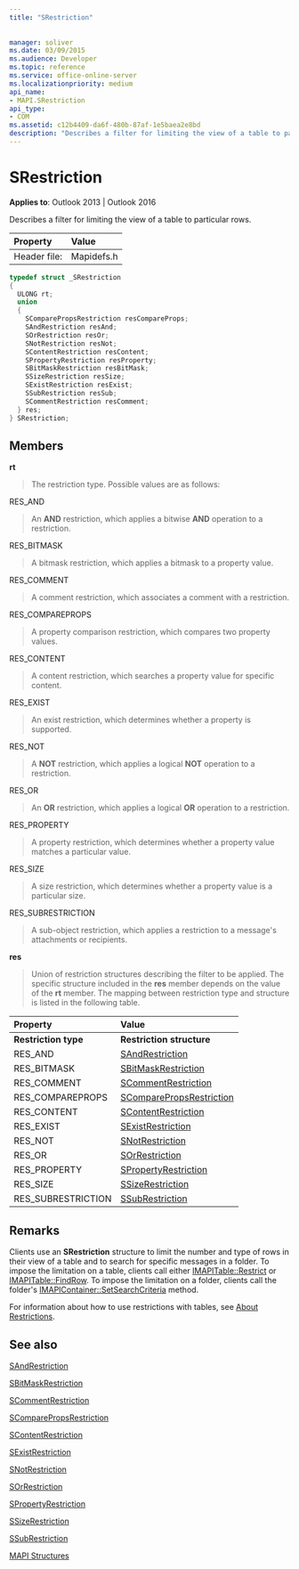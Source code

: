 ```yaml
---
title: "SRestriction"
 
 
manager: soliver
ms.date: 03/09/2015
ms.audience: Developer
ms.topic: reference
ms.service: office-online-server
ms.localizationpriority: medium
api_name:
- MAPI.SRestriction
api_type:
- COM
ms.assetid: c12b4409-da6f-480b-87af-1e5baea2e8bd
description: "Describes a filter for limiting the view of a table to particular rows for Outlook 2013 and Outlook 2016."
---
```


# SRestriction

  
  
**Applies to**: Outlook 2013 | Outlook 2016 
  
Describes a filter for limiting the view of a table to particular rows. 
  
|Property |Value |
|:-----|:-----|
|Header file:  <br/> |Mapidefs.h  <br/> |
   
```cpp
typedef struct _SRestriction
{
  ULONG rt;
  union
  {
    SComparePropsRestriction resCompareProps;
    SAndRestriction resAnd;
    SOrRestriction resOr;
    SNotRestriction resNot;
    SContentRestriction resContent;
    SPropertyRestriction resProperty;
    SBitMaskRestriction resBitMask;
    SSizeRestriction resSize;
    SExistRestriction resExist;
    SSubRestriction resSub;
    SCommentRestriction resComment;
  } res;
} SRestriction;

```

## Members

 **rt**
  
> The restriction type. Possible values are as follows: 
    
RES_AND 
  
> An **AND** restriction, which applies a bitwise **AND** operation to a restriction. 
    
RES_BITMASK 
  
> A bitmask restriction, which applies a bitmask to a property value.
    
RES_COMMENT 
  
> A comment restriction, which associates a comment with a restriction.
    
RES_COMPAREPROPS 
  
> A property comparison restriction, which compares two property values.
    
RES_CONTENT 
  
> A content restriction, which searches a property value for specific content.
    
RES_EXIST 
  
> An exist restriction, which determines whether a property is supported.
    
RES_NOT 
  
> A **NOT** restriction, which applies a logical **NOT** operation to a restriction. 
    
RES_OR 
  
> An **OR** restriction, which applies a logical **OR** operation to a restriction. 
    
RES_PROPERTY 
  
> A property restriction, which determines whether a property value matches a particular value.
    
RES_SIZE 
  
> A size restriction, which determines whether a property value is a particular size.
    
RES_SUBRESTRICTION 
  
> A sub-object restriction, which applies a restriction to a message's attachments or recipients.
    
 **res**
  
> Union of restriction structures describing the filter to be applied. The specific structure included in the **res** member depends on the value of the **rt** member. The mapping between restriction type and structure is listed in the following table. 
    
|Property |Value |
|:-----|:-----|
|**Restriction type** <br/> |**Restriction structure** <br/> |
|RES_AND  <br/> |[SAndRestriction](sandrestriction.md) <br/> |
|RES_BITMASK  <br/> |[SBitMaskRestriction](sbitmaskrestriction.md) <br/> |
|RES_COMMENT  <br/> |[SCommentRestriction](scommentrestriction.md) <br/> |
|RES_COMPAREPROPS  <br/> |[SComparePropsRestriction](scomparepropsrestriction.md) <br/> |
|RES_CONTENT  <br/> |[SContentRestriction](scontentrestriction.md) <br/> |
|RES_EXIST  <br/> |[SExistRestriction](sexistrestriction.md) <br/> |
|RES_NOT  <br/> |[SNotRestriction](snotrestriction.md) <br/> |
|RES_OR  <br/> |[SOrRestriction](sorrestriction.md) <br/> |
|RES_PROPERTY  <br/> |[SPropertyRestriction](spropertyrestriction.md) <br/> |
|RES_SIZE  <br/> |[SSizeRestriction](ssizerestriction.md) <br/> |
|RES_SUBRESTRICTION  <br/> |[SSubRestriction](ssubrestriction.md) <br/> |
   
## Remarks

Clients use an **SRestriction** structure to limit the number and type of rows in their view of a table and to search for specific messages in a folder. To impose the limitation on a table, clients call either [IMAPITable::Restrict](imapitable-restrict.md) or [IMAPITable::FindRow](imapitable-findrow.md). To impose the limitation on a folder, clients call the folder's [IMAPIContainer::SetSearchCriteria](imapicontainer-setsearchcriteria.md) method. 
  
For information about how to use restrictions with tables, see [About Restrictions](about-restrictions.md). 
  
## See also



[SAndRestriction](sandrestriction.md)
  
[SBitMaskRestriction](sbitmaskrestriction.md)
  
[SCommentRestriction](scommentrestriction.md)
  
[SComparePropsRestriction](scomparepropsrestriction.md)
  
[SContentRestriction](scontentrestriction.md)
  
[SExistRestriction](sexistrestriction.md)
  
[SNotRestriction](snotrestriction.md)
  
[SOrRestriction](sorrestriction.md)
  
[SPropertyRestriction](spropertyrestriction.md)
  
[SSizeRestriction](ssizerestriction.md)
  
[SSubRestriction](ssubrestriction.md)


[MAPI Structures](mapi-structures.md)

